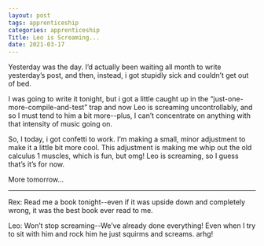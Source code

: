 ```yaml
---
layout: post
tags: apprenticeship
categories: apprenticeship
Title: Leo is Screaming...
date: 2021-03-17
---
```


Yesterday was the day.  I’d actually been waiting all month to write yesterday’s post, and then, instead, i got stupidly sick and couldn’t get out of bed.

I was going to write it tonight, but i got a little caught up in the “just-one-more-compile-and-test” trap and now Leo is screaming uncontrollably, and so I must tend to him a bit more--plus, I can’t concentrate on anything with that intensity of music going on.  

So, I today, i got confetti to work.  I’m making a small, minor adjustment to make it a little bit more cool.   This adjustment is making me whip out the old calculus 1 muscles, which is fun, but omg! Leo is screaming, so I guess that’s it’s for now.  

More tomorrow...

***

Rex:  Read me a book tonight--even if it was upside down and completely wrong, it was the best book ever read to me.

Leo:  Won’t stop screaming--We’ve already done everything!  Even when I try to sit with him and rock him he just squirms and screams.  arhg!

